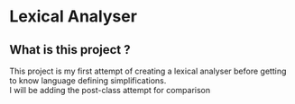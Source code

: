 <h1>Lexical Analyser</h1>
<h2>What is this project ? </h2>
This project is my first attempt of creating a lexical analyser before getting to know language defining simplifications.<br>
I will be adding the post-class attempt for comparison
